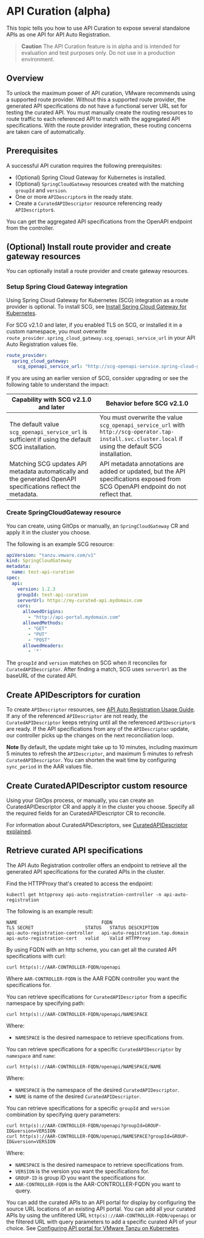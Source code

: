 # API Curation (alpha)

This topic tells you how to use API Curation to expose several standalone APIs as one API for
API Auto Registration.

> **Caution** The API Curation feature is in alpha and is intended for evaluation and test purposes
> only. Do not use in a production environment.

## <a id='overview'></a> Overview

To unlock the maximum power of API curation, VMware recommends using a supported route provider.
Without this a supported route provider, the generated API specifications do not have a functional server URL set for
testing the curated API. You must manually create the routing resources to route traffic to each
referenced API to match with the aggregated API specifications. With the route provider integration,
these routing concerns are taken care of automatically.

## <a id='prerecs'></a> Prerequisites

A successful API curation requires the following prerequisites:

- (Optional) Spring Cloud Gateway for Kubernetes is installed.
- (Optional) `SpringCloudGateway` resources created with the matching `groupId` and `version`.
- One or more `APIDescriptor`s in the ready state.
- Create a `CuratedAPIDescriptor` resource referencing ready `APIDescriptor`s.

You can get the aggregated API specifications from the OpenAPI endpoint from the controller.

## <a id='create-route-provider'></a>(Optional) Install route provider and create gateway resources

You can optionally install a route provider and create gateway resources.

### <a id='setup-scg'></a>Setup Spring Cloud Gateway integration

Using Spring Cloud Gateway for Kubernetes (SCG) integration as a route provider is optional.
To install SCG, see [Install Spring Cloud Gateway for Kubernetes](../spring-cloud-gateway/install-spring-cloud-gateway.hbs.md).

For SCG v2.1.0 and later, if you enabled TLS on SCG, or installed it in a custom namespace,
you must overwrite `route_provider.spring_cloud_gateway.scg_openapi_service_url` in your
API Auto Registration values file.

```yaml
route_provider:
  spring_cloud_gateway:
    scg_openapi_service_url: "http://scg-openapi-service.spring-cloud-gateway.svc.cluster.local" # default value
```

If you are using an earlier version of SCG, consider upgrading or see the following table to
understand the impact:

| Capability with SCG v2.1.0 and later | Behavior before SCG v2.1.0 |
| --- | --- |
| The default value `scg_openapi_service_url` is sufficient if using the default SCG installation. | You must overwrite the value `scg_openapi_service_url` with `http://scg-operator.tap-install.svc.cluster.local` if using the default SCG installation. |
| Matching SCG updates API metadata automatically and the generated OpenAPI specifications reflect the metadata. | API metadata annotations are added or updated, but the API specifications exposed from SCG OpenAPI endpoint do not reflect that. |

### <a id='create-scg'></a>Create SpringCloudGateway resource

You can create, using GitOps or manually, an `SpringCloudGateway` CR and apply it in the
cluster you choose.

The following is an example SCG resource:

```yaml
apiVersion: "tanzu.vmware.com/v1"
kind: SpringCloudGateway
metadata:
  name: test-api-curation
spec:
  api:
    version: 1.2.3
    groupId: test-api-curation
    serverUrl: https://my-curated-api.mydomain.com
    cors:
      allowedOrigins:
        - "http://api-portal.mydomain.com"
      allowedMethods:
        - "GET"
        - "PUT"
        - "POST"
      allowedHeaders:
        - '*'
```

The `groupId` and `version` matches on SCG when it reconciles for `CuratedAPIDescriptor`.
After finding a match, SCG uses `serverUrl` as the baseURL of the curated API.

## <a id='api-descriptors-curation'></a>Create APIDescriptors for curation

To create `APIDescriptor` resources, see [API Auto Registration Usage Guide](./usage.hbs.md).
If any of the referenced `APIDescriptor` are not ready, the `CuratedAPIDescriptor` keeps retrying
until all the referenced `APIDescriptor`s are ready. If the API specifications from any of the `APIDescriptor`
update, our controller picks up the changes on the next reconciliation loop.

**Note** By default, the update might take up to 10 minutes, including
maximum 5 minutes to refresh the `APIDescriptor`, and maximum 5 minutes to refresh `CuratedAPIDescriptor`.
You can shorten the wait time by configuring `sync_period` in the AAR values file.

## <a id='curated-api-descriptor'></a>Create CuratedAPIDescriptor custom resource

Using your GitOps process, or manually, you can create an CuratedAPIDescriptor CR and apply it in the
cluster you choose. Specify all the required fields for an CuratedAPIDescriptor CR to reconcile.

For information about CuratedAPIDescriptors, see [CuratedAPIDescriptor explained](./key-concepts.hbs.md#curated-api-descriptor).

## <a id='retrieve-api-specs'></a>Retrieve curated API specifications

The API Auto Registration controller offers an endpoint to retrieve all the generated API specifications
for the curated APIs in the cluster.

Find the HTTPProxy that's created to access the endpoint:

```console
kubectl get httpproxy api-auto-registration-controller -n api-auto-registration
```

The following is an example result:

```console
NAME                               FQDN                              TLS SECRET                   STATUS   STATUS DESCRIPTION
api-auto-registration-controller   api-auto-registration.tap.domain  api-auto-registration-cert   valid    Valid HTTPProxy
```

By using FQDN with an http scheme, you can get all the curated API specifications with curl:

```console
curl http(s)://AAR-CONTROLLER-FQDN/openapi
```

Where `AAR-CONTROLLER-FQDN` is the AAR FQDN controller you want the specifications for.

You can retrieve specifications for `CuratedAPIDescriptor` from a specific namespace by specifying path:

```console
curl http(s)://AAR-CONTROLLER-FQDN/openapi/NAMESPACE
```

Where:

- `NAMESPACE` is the desired namespace to retrieve specifications from.

You can retrieve specifications for a specific `CuratedAPIDescriptor` by `namespace` and `name`:

```console
curl http(s)://AAR-CONTROLLER-FQDN/openapi/NAMESPACE/NAME
```

Where:

- `NAMESPACE` is the namespace of the desired `CuratedAPIDescriptor`.
- `NAME` is name of the desired `CuratedAPIDescriptor`.

You can retrieve specifications for a specific `groupId` and `version` combination by specifying
query parameters:

```console
curl http(s)://AAR-CONTROLLER-FQDN/openapi?groupId=GROUP-ID&version=VERSION
curl http(s)://AAR-CONTROLLER-FQDN/openapi/NAMESPACE?groupId=GROUP-ID&version=VERSION
```

Where:

- `NAMESPACE` is the desired namespace to retrieve specifications from.
- `VERSION` is the version you want the specifications for.
- `GROUP-ID` is group ID you want the specifications for.
- `AAR-CONTROLLER-FQDN` is the AAR-CONTROLLER-FQDN you want to query.

You can add the curated APIs to an API portal for display by configuring the source URL
locations of an existing API portal.
You can add all your curated APIs by using the unfiltered URL `http(s)://AAR-CONTROLLER-FQDN/openapi`
or the filtered URL with query parameters to add a specific curated API of your choice.
See [Configuring API portal for VMware Tanzu on Kubernetes](https://docs.vmware.com/en/API-portal-for-VMware-Tanzu/1.4/api-portal/GUID-configuring-k8s-basics.html#modifying-openapi-source-url-locations).
